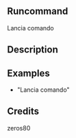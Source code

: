 ## Runcommand
Lancia comando

## Description


## Examples
 - "Lancia comando"


## Credits
zeros80


